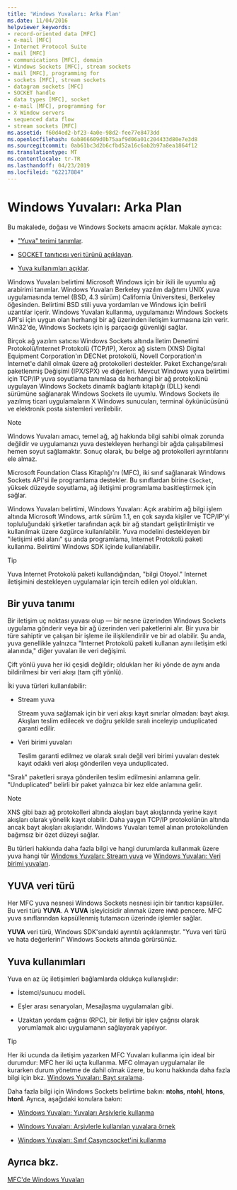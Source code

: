 ```yaml
---
title: 'Windows Yuvaları: Arka Plan'
ms.date: 11/04/2016
helpviewer_keywords:
- record-oriented data [MFC]
- e-mail [MFC]
- Internet Protocol Suite
- mail [MFC]
- communications [MFC], domain
- Windows Sockets [MFC], stream sockets
- mail [MFC], programming for
- sockets [MFC], stream sockets
- datagram sockets [MFC]
- SOCKET handle
- data types [MFC], socket
- e-mail [MFC], programming for
- X Window servers
- sequenced data flow
- stream sockets [MFC]
ms.assetid: f60d4ed2-bf23-4a0e-98d2-fee77e8473dd
ms.openlocfilehash: 6ab866609d0b75aaf9d06a01c204433d80e7e3d8
ms.sourcegitcommit: 0ab61bc3d2b6cfbd52a16c6ab2b97a8ea1864f12
ms.translationtype: MT
ms.contentlocale: tr-TR
ms.lasthandoff: 04/23/2019
ms.locfileid: "62217884"
---
```

# <a name="windows-sockets-background"></a>Windows Yuvaları: Arka Plan

Bu makalede, doğası ve Windows Sockets amacını açıklar. Makale ayrıca:

- ["Yuva" terimi tanımlar](#_core_definition_of_a_socket).

- [SOCKET tanıtıcısı veri türünü açıklayan](#_core_the_socket_data_type).

- [Yuva kullanımları açıklar](#_core_uses_for_sockets).

Windows Yuvaları belirtimi Microsoft Windows için bir ikili ile uyumlu ağ arabirimi tanımlar. Windows Yuvaları Berkeley yazılım dağıtımı UNIX yuva uygulamasında temel (BSD, 4.3 sürüm) California Üniversitesi, Berkeley öğesinden. Belirtimi BSD stili yuva yordamları ve Windows için belirli uzantılar içerir. Windows Yuvaları kullanma, uygulamanızı Windows Sockets API'si için uygun olan herhangi bir ağ üzerinden iletişim kurmasına izin verir. Win32'de, Windows Sockets için iş parçacığı güvenliği sağlar.

Birçok ağ yazılım satıcısı Windows Sockets altında İletim Denetimi Protokolü/Internet Protokolü (TCP/IP), Xerox ağ sistem (XNS) Digital Equipment Corporation'ın DECNet protokolü, Novell Corporation'ın İnternet'e dahil olmak üzere ağ protokolleri destekler. Paket Exchange/sıralı paketlenmiş Değişimi (IPX/SPX) ve diğerleri. Mevcut Windows yuva belirtimi için TCP/IP yuva soyutlama tanımlasa da herhangi bir ağ protokolünü uygulayan Windows Sockets dinamik bağlantı kitaplığı (DLL) kendi sürümüne sağlanarak Windows Sockets ile uyumlu. Windows Sockets ile yazılmış ticari uygulamaların X Windows sunucuları, terminal öykünücüsünü ve elektronik posta sistemleri verilebilir.

> [!NOTE]
>  Windows Yuvaları amacı, temel ağ, ağ hakkında bilgi sahibi olmak zorunda değildir ve uygulamanızı yuva destekleyen herhangi bir ağda çalışabilmesi hemen soyut sağlamaktır. Sonuç olarak, bu belge ağ protokolleri ayrıntılarını ele almaz.

Microsoft Foundation Class Kitaplığı'nı (MFC), iki sınıf sağlanarak Windows Sockets API'si ile programlama destekler. Bu sınıflardan birine `CSocket`, yüksek düzeyde soyutlama, ağ iletişimi programlama basitleştirmek için sağlar.

Windows Yuvaları belirtimi, Windows Yuvaları: Açık arabirim ağ bilgi işlem altında Microsoft Windows, artık sürüm 1.1, en çok sayıda kişiler ve TCP/IP'yi topluluğundaki şirketler tarafından açık bir ağ standart geliştirilmiştir ve kullanılmak üzere özgürce kullanılabilir. Yuva modelini destekleyen bir "iletişimi etki alanı" şu anda programlama, Internet Protokolü paketi kullanma. Belirtimi Windows SDK içinde kullanılabilir.

> [!TIP]
>  Yuva Internet Protokolü paketi kullandığından, "bilgi Otoyol." Internet iletişimini destekleyen uygulamalar için tercih edilen yol oldukları.

##  <a name="_core_definition_of_a_socket"></a> Bir yuva tanımı

Bir iletişim uç noktası yuvası olup — bir nesne üzerinden Windows Sockets uygulama gönderir veya bir ağ üzerinden veri paketlerini alır. Bir yuva bir türe sahiptir ve çalışan bir işleme ile ilişkilendirilir ve bir ad olabilir. Şu anda, yuva genellikle yalnızca "Internet Protokolü paketi kullanan aynı iletişim etki alanında," diğer yuvaları ile veri değişimi.

Çift yönlü yuva her iki çeşidi değildir; oldukları her iki yönde de aynı anda bildirilmesi bir veri akışı (tam çift yönlü).

İki yuva türleri kullanılabilir:

- Stream yuva

   Stream yuva sağlamak için bir veri akışı kayıt sınırlar olmadan: bayt akışı. Akışları teslim edilecek ve doğru şekilde sıralı inceleyip unduplicated garanti edilir.

- Veri birimi yuvaları

   Teslim garanti edilmez ve olarak sıralı değil veri birimi yuvaları destek kayıt odaklı veri akışı gönderilen veya unduplicated.

"Sıralı" paketleri sıraya gönderilen teslim edilmesini anlamına gelir. "Unduplicated" belirli bir paket yalnızca bir kez elde anlamına gelir.

> [!NOTE]
>  XNS gibi bazı ağ protokolleri altında akışları bayt akışlarında yerine kayıt akışları olarak yönelik kayıt olabilir. Daha yaygın TCP/IP protokolünün altında ancak bayt akışları akışlarıdır. Windows Yuvaları temel alınan protokolünden bağımsız bir özet düzeyi sağlar.

Bu türleri hakkında daha fazla bilgi ve hangi durumlarda kullanmak üzere yuva hangi tür [Windows Yuvaları: Stream yuva](../mfc/windows-sockets-stream-sockets.md) ve [Windows Yuvaları: Veri birimi yuvaları](../mfc/windows-sockets-datagram-sockets.md).

##  <a name="_core_the_socket_data_type"></a> YUVA veri türü

Her MFC yuva nesnesi Windows Sockets nesnesi için bir tanıtıcı kapsüller. Bu veri türü **YUVA**. A **YUVA** işleyicisidir alınmak üzere `HWND` pencere. MFC yuva sınıflarından kapsüllenmiş tutamacın üzerinde işlemler sağlar.

**YUVA** veri türü, Windows SDK'sındaki ayrıntılı açıklanmıştır. "Yuva veri türü ve hata değerlerini" Windows Sockets altında görürsünüz.

##  <a name="_core_uses_for_sockets"></a> Yuva kullanımları

Yuva en az üç iletişimleri bağlamlarda oldukça kullanışlıdır:

- İstemci/sunucu modeli.

- Eşler arası senaryoları, Mesajlaşma uygulamaları gibi.

- Uzaktan yordam çağrısı (RPC), bir iletiyi bir işlev çağrısı olarak yorumlamak alıcı uygulamanın sağlayarak yapılıyor.

> [!TIP]
>  Her iki ucunda da iletişim yazarken MFC Yuvaları kullanma için ideal bir durumdur: MFC her iki uçta kullanma. MFC olmayan uygulamalar ile kurarken durum yönetme de dahil olmak üzere, bu konu hakkında daha fazla bilgi için bkz. [Windows Yuvaları: Bayt sıralama](../mfc/windows-sockets-byte-ordering.md).

Daha fazla bilgi için Windows Sockets belirtime bakın: **ntohs**, **ntohl**, **htons**, **htonl**. Ayrıca, aşağıdaki konulara bakın:

- [Windows Yuvaları: Yuvaları Arşivlerle kullanma](../mfc/windows-sockets-using-sockets-with-archives.md)

- [Windows Yuvaları: Arşivlerle kullanılan yuvalara örnek](../mfc/windows-sockets-example-of-sockets-using-archives.md)

- [Windows Yuvaları: Sınıf Casyncsocket'ini kullanma](../mfc/windows-sockets-using-class-casyncsocket.md)

## <a name="see-also"></a>Ayrıca bkz.

[MFC'de Windows Yuvaları](../mfc/windows-sockets-in-mfc.md)
